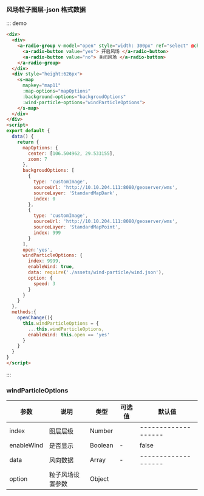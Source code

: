 ### 风场粒子图层-json 格式数据

::: demo

```html
<div>
  <div>
    <a-radio-group v-model="open" style="width: 300px" ref="select" @change="openChange">
      <a-radio-button value="yes"> 开启风场 </a-radio-button>
      <a-radio-button value="no"> 关闭风场 </a-radio-button>
    </a-radio-group>
  </div>
  <div style="height:626px">
    <s-map
      mapkey="map11"
      :map-options="mapOptions"
      :background-options="backgroudOptions"
      :wind-particle-options="windParticleOptions">
    </s-map>
  </div>
</div>
<script>
export default {
  data() {
    return {
      mapOptions: {
        center: [106.504962, 29.533155],
        zoom: 7
      },
      backgroudOptions: [
        {
          type: 'customImage',
          sourceUrl: 'http://10.10.204.111:8080/geoserver/wms',
          sourceLayer: 'StandardMapDark',
          index: 0
        },
        {
          type: 'customImage',
          sourceUrl: 'http://10.10.204.111:8080/geoserver/wms',
          sourceLayer: 'StandardMapPoint',
          index: 999
        }
      ],
      open:'yes',
      windParticleOptions: {
        index: 9999,
        enableWind: true,
        data: require('./assets/wind-particle/wind.json'),
        option: {
          speed: 3
        }
      }
    }
  },
  methods:{
    openChange(){
      this.windParticleOptions = {
        ...this.windParticleOptions,
        enableWind: this.open == 'yes'
      }
    }
  }
}
</script>
```

:::

### windParticleOptions

| 参数       | 说明     | 类型    | 可选值 | 默认值              |
| ---------- | -------- | ------- | ------ | ------------------- |
| index      | 图层层级 | Number  |        | ------------------- |
| enableWind | 是否显示 | Boolean | -      | false               |
| data       | 风向数据 | Array   | -      | ------------------- |
| option | 粒子风场设置参数 | Object | | | 通过speed控制粒子尾羽长度，speed属于自定义属性，除此之外还兼容所有wind-layer组件的所有属性 |
